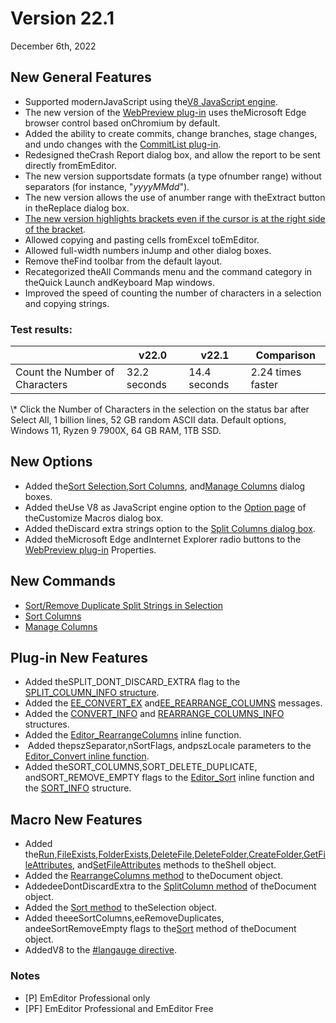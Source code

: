 # Version 22.1

December 6th, 2022

## New General Features

- Supported modernJavaScript using the[V8 JavaScript engine](https://v8.dev/). <pro />
- The new version of the [WebPreview plug-in](../howto/plugin/plugin_webpreview) uses theMicrosoft Edge browser control based onChromium by default. <pro />
- Added the ability to create commits, change branches, stage changes, and undo changes with the [CommitList plug-in](../howto/plugin/plugin_commit_list). <pro />
- Redesigned theCrash Report dialog box, and allow the report to be sent directly fromEmEditor. <profree />
- The new version supportsdate formats (a type ofnumber range) without separators (for instance, "_yyyyMMdd_"). <profree />
- The new version allows the use of anumber range with theExtract button in theReplace dialog box. <pro />
- [The new version highlights brackets even if the cursor is at the right side of the bracket](https://stackoverflow.com/questions/74169320/highlight-brackets-when-caret-be-after-bracket). <profree />
- Allowed copying and pasting cells fromExcel toEmEditor. <pro />
- Allowed full-width numbers inJump and other dialog boxes. <profree />
- Remove theFind toolbar from the default layout. <pro />
- Recategorized theAll Commands menu and the command category in theQuick Launch andKeyboard Map windows. <profree />
- Improved the speed of counting the number of characters in a selection and copying strings. <profree />

### Test results:

|  | v22.0 | v22.1 | Comparison |
| --- | --- | --- | --- |
| Count the Number of Characters | 32.2 seconds | 14.4 seconds | 2.24 times faster |

\\* Click the Number of Characters in the selection on the status bar after Select All, 1 billion lines, 52 GB random ASCII data. Default options, Windows 11, Ryzen 9 7900X, 64 GB RAM, 1TB SSD.

## New Options

- Added the[Sort Selection](../dlg/sort_sel/index),[Sort Columns](../dlg/sort_columns/index), and[Manage Columns](../dlg/manage_columns/index) dialog boxes. <pro />
- Added theUse V8 as JavaScript engine option to the [Option page](../dlg/macro_customize/options/index) of theCustomize Macros dialog box. <pro />
- Added theDiscard extra strings option to the [Split Columns dialog box](../dlg/split_column/index). <pro />
- Added theMicrosoft Edge andInternet Explorer radio buttons to the [WebPreview plug-in](../howto/plugin/plugin_webpreview) Properties. <pro />

## New Commands

- [Sort/Remove Duplicate Split Strings in Selection](../cmd/sort/sort_sel) <pro />
- [Sort Columns](../cmd/sort/sort_columns) <pro />
- [Manage Columns](../cmd/csv/manage_columns) <pro />

## Plug-in New Features <pro />

- Added theSPLIT\_DONT\_DISCARD\_EXTRA flag to the [SPLIT\_COLUMN\_INFO structure](../plugin/structure/split_column_info).
- Added the [EE\_CONVERT\_EX](../plugin/message/ee_convert_ex) and[EE\_REARRANGE\_COLUMNS](../plugin/message/ee_rearrange_columns) messages.
- Added the [CONVERT\_INFO](../plugin/structure/convert_info) and [REARRANGE\_COLUMNS\_INFO](../plugin/structure/rearrange_columns_info) structures.
- Added the [Editor\_RearrangeColumns](../plugin/macro/editor_rearrangecolumns) inline function.
-  Added thepszSeparator,nSortFlags, andpszLocale parameters to the [Editor\_Convert inline function](../plugin/macro/editor_convert).
- Added theSORT\_COLUMNS,SORT\_DELETE\_DUPLICATE, andSORT\_REMOVE\_EMPTY flags to the [Editor\_Sort](../plugin/macro/editor_sort) inline function and the [SORT\_INFO](../plugin/structure/sort_info) structure.

## Macro New Features <pro />

- Added the[Run](../macro/shell/run),[FileExists](../macro/shell/file_exists),[FolderExists](../macro/shell/folder_exists),[DeleteFile](../macro/shell/delete_file),[DeleteFolder](../macro/shell/delete_folder),[CreateFolder](../macro/shell/create_folder),[GetFileAttributes](../macro/shell/get_file_attributes), and[SetFileAttributes](../macro/shell/set_file_attributes) methods to theShell object.
- Added the [RearrangeColumns method](../macro/document/rearrange_columns) to theDocument object.
- AddedeeDontDiscardExtra to the [SplitColumn method](../macro/document/split_column) of theDocument object.
- Added the [Sort method](../macro/selection/sort) to theSelection object.
- Added theeeSortColumns,eeRemoveDuplicates, andeeSortRemoveEmpty flags to the[Sort](../macro/document/sort) method of theDocument object.
- AddedV8 to the [#langauge directive](../macro/directive/language).

### Notes

- \[P\] EmEditor Professional only
- \[PF\] EmEditor Professional and EmEditor Free
